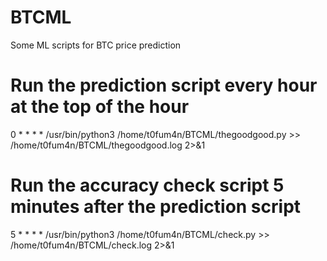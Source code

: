 # BTCML
Some ML scripts for BTC price prediction

# Run the prediction script every hour at the top of the hour
0 * * * * /usr/bin/python3 /home/t0fum4n/BTCML/thegoodgood.py >> /home/t0fum4n/BTCML/thegoodgood.log 2>&1

# Run the accuracy check script 5 minutes after the prediction script
5 * * * * /usr/bin/python3 /home/t0fum4n/BTCML/check.py >> /home/t0fum4n/BTCML/check.log 2>&1